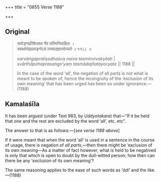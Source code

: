 +++
title = "0855 Verse 1188"

+++
## Original 
>
> सर्वाङ्गप्रतिषेधश्च नैव तस्मिन्विवक्षितः ।  
> स्वार्थापोहप्रसङ्गोऽयं तस्मादज्ञतयोच्यते ॥ ११८८ ॥ 
>
> *sarvāṅgapratiṣedhaśca naiva tasminvivakṣitaḥ* \|  
> *svārthāpohaprasaṅgo'yaṃ tasmādajñatayocyate* \|\| 1188 \|\| 
>
> In the case of the word ‘all’, the negation of all parts is not what is meant to be spoken of; hence the incongruity of the ‘exclusion of its own meaning’ that has been urged has been so under ignorance.—(1188)



## Kamalaśīla

It has been argued (under Text 983, by *Uddyotakara*) that—“If it be held that *one* and the rest are excluded by the word ‘all’, etc. etc”.

The answer to that is as follows:—[*see verse 1188 above*]

If it were meant that when the word ‘all’ is used in a sentence in the course of usage, there is negation of *all parts*,—then there might be ‘exclusion of its own meaning—As a matter of fact however, what is held to be negatived is only that which is open to doubt by the dull-witted person; how then can there be any ‘*exclusion* of its own meaning’?

The same reasoning applies to the ease of such words as ‘*ādi*’ and the like.—(1188)


